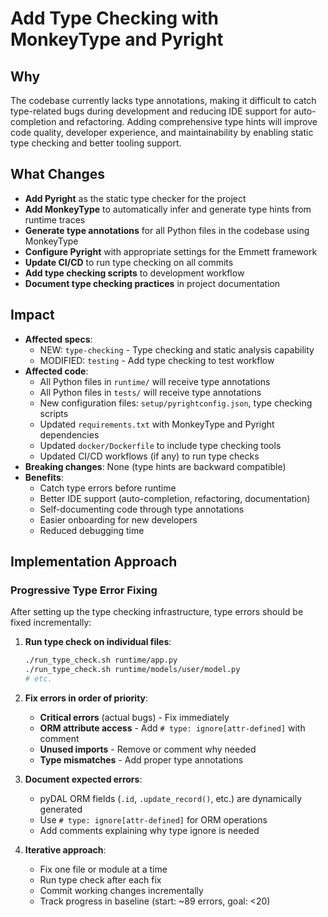 # Add Type Checking with MonkeyType and Pyright

## Why

The codebase currently lacks type annotations, making it difficult to catch type-related bugs during development and reducing IDE support for auto-completion and refactoring. Adding comprehensive type hints will improve code quality, developer experience, and maintainability by enabling static type checking and better tooling support.

## What Changes

- **Add Pyright** as the static type checker for the project
- **Add MonkeyType** to automatically infer and generate type hints from runtime traces
- **Generate type annotations** for all Python files in the codebase using MonkeyType
- **Configure Pyright** with appropriate settings for the Emmett framework
- **Update CI/CD** to run type checking on all commits
- **Add type checking scripts** to development workflow
- **Document type checking practices** in project documentation

## Impact

- **Affected specs**: 
  - NEW: `type-checking` - Type checking and static analysis capability
  - MODIFIED: `testing` - Add type checking to test workflow
- **Affected code**: 
  - All Python files in `runtime/` will receive type annotations
  - All Python files in `tests/` will receive type annotations
  - New configuration files: `setup/pyrightconfig.json`, type checking scripts
  - Updated `requirements.txt` with MonkeyType and Pyright dependencies
  - Updated `docker/Dockerfile` to include type checking tools
  - Updated CI/CD workflows (if any) to run type checks
- **Breaking changes**: None (type hints are backward compatible)
- **Benefits**:
  - Catch type errors before runtime
  - Better IDE support (auto-completion, refactoring, documentation)
  - Self-documenting code through type annotations
  - Easier onboarding for new developers
  - Reduced debugging time

## Implementation Approach

### Progressive Type Error Fixing

After setting up the type checking infrastructure, type errors should be fixed incrementally:

1. **Run type check on individual files**:
   ```bash
   ./run_type_check.sh runtime/app.py
   ./run_type_check.sh runtime/models/user/model.py
   # etc.
   ```

2. **Fix errors in order of priority**:
   - **Critical errors** (actual bugs) - Fix immediately
   - **ORM attribute access** - Add `# type: ignore[attr-defined]` with comment
   - **Unused imports** - Remove or comment why needed
   - **Type mismatches** - Add proper type annotations

3. **Document expected errors**:
   - pyDAL ORM fields (`.id`, `.update_record()`, etc.) are dynamically generated
   - Use `# type: ignore[attr-defined]` for ORM operations
   - Add comments explaining why type ignore is needed

4. **Iterative approach**:
   - Fix one file or module at a time
   - Run type check after each fix
   - Commit working changes incrementally
   - Track progress in baseline (start: ~89 errors, goal: <20)

